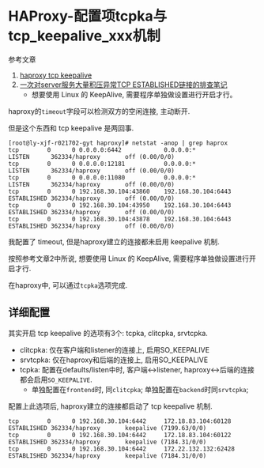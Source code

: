 # HAProxy-配置项tcpka与tcp_keepalive_xxx机制

参考文章

1. [haproxy tcp keepalive](https://www.cnblogs.com/zhedan/p/14246958.html)
2. [一次对server服务大量积压异常TCP ESTABLISHED链接的排查笔记](https://segmentfault.com/a/1190000018666124)
    - 想要使用 Linux 的 KeepAlive, 需要程序单独做设置进行开启才行。

haproxy的`timeout`字段可以检测双方的空闲连接, 主动断开.

但是这个东西和 tcp keepalive 是两回事.

```console
[root@ly-xjf-r021702-gyt haproxy]# netstat -anop | grep haprox
tcp        0      0 0.0.0.0:6442            0.0.0.0:*               LISTEN      362334/haproxy       off (0.00/0/0)
tcp        0      0 0.0.0.0:12181           0.0.0.0:*               LISTEN      362334/haproxy       off (0.00/0/0)
tcp        0      0 0.0.0.0:11080           0.0.0.0:*               LISTEN      362334/haproxy       off (0.00/0/0)
tcp        0      0 192.168.30.104:43860    192.168.30.104:6443     ESTABLISHED 362334/haproxy       off (0.00/0/0)
tcp        0      0 192.168.30.104:43950    192.168.30.104:6443     ESTABLISHED 362334/haproxy       off (0.00/0/0)
tcp        0      0 192.168.30.104:43878    192.168.30.104:6443     ESTABLISHED 362334/haproxy       off (0.00/0/0)
```

我配置了 timeout, 但是haproxy建立的连接都未启用 keepalive 机制.

按照参考文章2中所说, 想要使用 Linux 的 KeepAlive, 需要程序单独做设置进行开启才行.

在haproxy中, 可以通过`tcpka`选项完成.

## 详细配置

其实开启 tcp keepalive 的选项有3个: tcpka, clitcpka, srvtcpka.

- clitcpka: 仅在客户端和listener的连接上, 启用SO_KEEPALIVE
- srvtcpka: 仅在haproxy和后端的连接上, 启用SO_KEEPALIVE
- tcpka: 配置在defaults/listen中时, 客户端<->listener, haproxy<->后端的连接都会启用`SO_KEEPALIVE`.
    - 单独配置在`frontend`时, 同`clitcpka`; 单独配置在`backend`时同`srvtcpka`;

配置上此选项后, haproxy建立的连接都启动了 tcp keepalive 机制.

```
tcp        0      0 192.168.30.104:6442     172.18.83.104:60128     ESTABLISHED 362334/haproxy       keepalive (7199.63/0/0)
tcp        0      0 192.168.30.104:6442     172.18.83.104:60122     ESTABLISHED 362334/haproxy       keepalive (7184.31/0/0)
tcp        0      0 192.168.30.104:6442     172.22.132.132:62428    ESTABLISHED 362334/haproxy       keepalive (7184.31/0/0)
```
